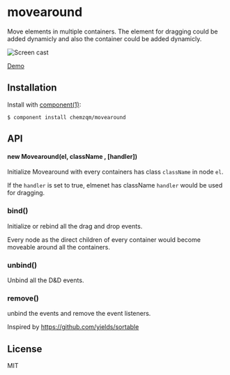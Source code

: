 
# movearound

  Move elements in multiple containers. The element for dragging could be added dynamicly and also the container could be added dynamicly.

  ![Screen cast](http://chemzqm.github.io/movearound/screencast.png)

  [Demo](http://chemzqm.github.io/movearound/index.html)

## Installation

  Install with [component(1)](http://component.io):

    $ component install chemzqm/movearound

## API

#### new Movearound(el, className , [handler])

Initialize Movearound with every containers has class `className` in node `el`.

If the `handler` is set to true, elmenet has className `handler` would be used for dragging.

### bind()

Initialize or rebind all the drag and drop events.

Every node as the direct children of every container would become moveable around all the containers.

### unbind()

Unbind all the D&D events.

### remove()

unbind the events and remove the event listeners.

Inspired by <https://github.com/yields/sortable>

## License

  MIT
